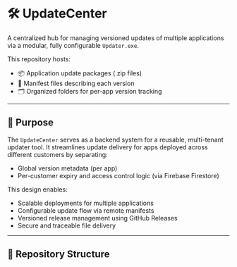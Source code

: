 # 🛠️ UpdateCenter

A centralized hub for managing versioned updates of multiple applications via a modular, fully configurable `Updater.exe`.

This repository hosts:
- 📦 Application update packages (.zip files)
- 📜 Manifest files describing each version
- 🗂 Organized folders for per-app version tracking

---

## 🚀 Purpose

The `UpdateCenter` serves as a backend system for a reusable, multi-tenant updater tool. It streamlines update delivery for apps deployed across different customers by separating:
- Global version metadata (per app)
- Per-customer expiry and access control logic (via Firebase Firestore)

This design enables:
- Scalable deployments for multiple applications
- Configurable update flow via remote manifests
- Versioned release management using GitHub Releases
- Secure and traceable file delivery

---

## 📁 Repository Structure
